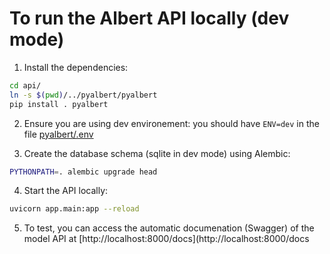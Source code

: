 # To run the Albert API locally (dev mode)

1. Install the dependencies:

```bash
cd api/
ln -s $(pwd)/../pyalbert/pyalbert
pip install . pyalbert
```

2. Ensure you are using dev environement: you should have `ENV=dev` in the file [pyalbert/.env](../pyalbert/.env)

3. Create the database schema (sqlite in dev mode) using Alembic:

```bash
PYTHONPATH=. alembic upgrade head
```

4. Start the API locally:

```bash
uvicorn app.main:app --reload
```

5. To test, you can access the automatic documenation (Swagger) of the model API at [http://localhost:8000/docs](http://localhost:8000/docs
